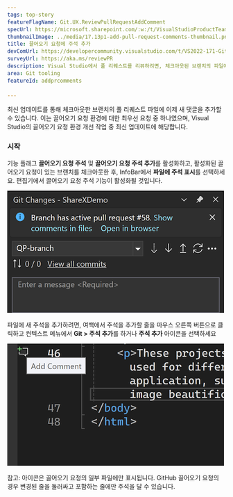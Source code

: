 ```yaml
---
tags: top-story
featureFlagName: Git.UX.ReviewPullRequestAddComment
specUrl: https://microsoft.sharepoint.com/:w:/t/VisualStudioProductTeam/EdF1b2Q6ENlPtBi9sTug6CkBTewteQ9kiMuHpprvsaqmcw?e=Cr8rXF
thumbnailImage: ../media/17.13p1-add-pull-request-comments-thumbnail.png
title: 끌어오기 요청에 주석 추가
devComUrl: https://developercommunity.visualstudio.com/t/VS2022-171-Git-Pull-Request-is-gone/1576559
surveyUrl: https://aka.ms/reviewPR
description: Visual Studio에서 풀 리퀘스트를 리뷰하려면, 체크아웃된 브랜치의 파일에 새 댓글을 추가하세요.
area: Git tooling
featureId: addprcomments

---
```



최신 업데이트를 통해 체크아웃한 브랜치의 풀 리퀘스트 파일에 이제 새 댓글을 추가할 수 있습니다. 이는 끌어오기 요청 환경에 대한 최우선 요청 중 하나였으며, Visual Studio의 끌어오기 요청 환경 개선 작업 중 최신 업데이트에 해당합니다.

### 시작

기능 플래그 **끌어오기 요청 주석** 및 **끌어오기 요청 주석 추가**를 활성화하고, 활성화된 끌어오기 요청이 있는 브랜치를 체크아웃한 후, InfoBar에서 **파일에 주석 표시**를 선택하세요. 편집기에서 끌어오기 요청 주석 기능이 활성화될 것입니다.

![끌어오기 요청 주석 알림 보기](../media/17.11p1-view-pull-request-comments-thumbnail.png)

파일에 새 주석을 추가하려면, 여백에서 주석을 추가할 줄을 마우스 오른쪽 버튼으로 클릭하고 컨텍스트 메뉴에서 **Git > 주석 추가**를 하거나 **주석 추가** 아이콘을 선택하세요

![끌어오기 요청 주석 아이콘 추가](../media/17.13p1-add-pull-request-comments-thumbnail.png)

참고: 아이콘은 끌어오기 요청의 일부 파일에만 표시됩니다. GitHub 끌어오기 요청의 경우 변경된 줄을 둘러싸고 포함하는 줄에만 주석을 달 수 있습니다.
